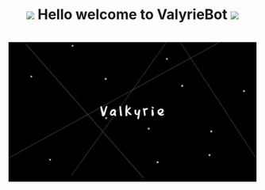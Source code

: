 <h1 align="center"><img src="https://github.com/rexgamer945/Valkyrie-Music/blob/main/assets/valky.png" width="30px"> Hello welcome to ValyrieBot <img src="https://github.com/rexgamer945/Valkyrie-Music/blob/main/assets/valky.png" width="30px"></h1>

<h1 align="center"><img src=https://github.com/ValkyrieBots/Branding/blob/main/gXaBeMp.jpg  width="500px"></h1>